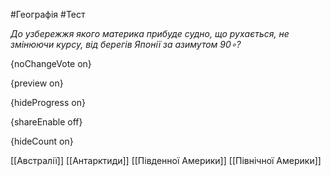 #Географія #Тест

*До узбережжя якого материка прибуде судно, що рухається, не змінюючи курсу, від берегів Японії за азимутом 90∘?*

{noChangeVote on}

{preview on}

{hideProgress on}

{shareEnable off}

{hideCount on}

[[Австралії]]
[[Антарктиди]]
[[Південної Америки]]
[[Північної Америки]]
